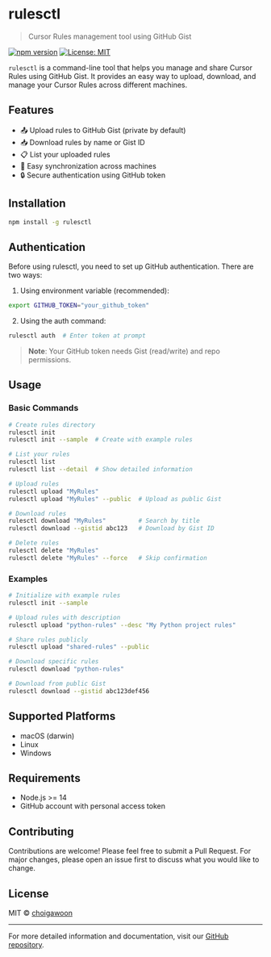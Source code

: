 # rulesctl

> Cursor Rules management tool using GitHub Gist

[![npm version](https://badge.fury.io/js/rulesctl.svg)](https://badge.fury.io/js/rulesctl)
[![License: MIT](https://img.shields.io/badge/License-MIT-yellow.svg)](https://opensource.org/licenses/MIT)

`rulesctl` is a command-line tool that helps you manage and share Cursor Rules using GitHub Gist. It provides an easy way to upload, download, and manage your Cursor Rules across different machines.

## Features

- 📤 Upload rules to GitHub Gist (private by default)
- 📥 Download rules by name or Gist ID
- 📋 List your uploaded rules
- 🔄 Easy synchronization across machines
- 🔒 Secure authentication using GitHub token

## Installation

```bash
npm install -g rulesctl
```

## Authentication

Before using rulesctl, you need to set up GitHub authentication. There are two ways:

1. Using environment variable (recommended):
```bash
export GITHUB_TOKEN="your_github_token"
```

2. Using the auth command:
```bash
rulesctl auth  # Enter token at prompt
```

> **Note**: Your GitHub token needs Gist (read/write) and repo permissions.

## Usage

### Basic Commands

```bash
# Create rules directory
rulesctl init
rulesctl init --sample  # Create with example rules

# List your rules
rulesctl list
rulesctl list --detail  # Show detailed information

# Upload rules
rulesctl upload "MyRules"
rulesctl upload "MyRules" --public  # Upload as public Gist

# Download rules
rulesctl download "MyRules"         # Search by title
rulesctl download --gistid abc123   # Download by Gist ID

# Delete rules
rulesctl delete "MyRules"
rulesctl delete "MyRules" --force   # Skip confirmation
```

### Examples

```bash
# Initialize with example rules
rulesctl init --sample

# Upload rules with description
rulesctl upload "python-rules" --desc "My Python project rules"

# Share rules publicly
rulesctl upload "shared-rules" --public

# Download specific rules
rulesctl download "python-rules"

# Download from public Gist
rulesctl download --gistid abc123def456
```

## Supported Platforms

- macOS (darwin)
- Linux
- Windows

## Requirements

- Node.js >= 14
- GitHub account with personal access token

## Contributing

Contributions are welcome! Please feel free to submit a Pull Request. For major changes, please open an issue first to discuss what you would like to change.

## License

MIT © [choigawoon](https://github.com/choigawoon)

---

For more detailed information and documentation, visit our [GitHub repository](https://github.com/choigawoon/rulesctl). 